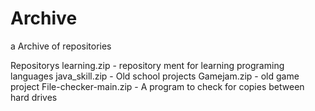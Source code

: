 # Archive
a Archive of repositories

Repositorys
learning.zip - repository ment for learning programing languages
java_skill.zip - Old school projects
Gamejam.zip - old game project
File-checker-main.zip - A program to check for copies between hard drives
